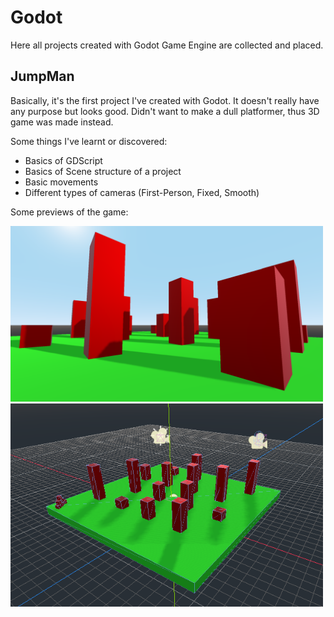 # Godot
Here all projects created with Godot Game Engine are collected and placed.

## JumpMan
Basically, it's the first project I've created with Godot. It doesn't really have any purpose but looks good.
Didn't want to make a dull platformer, thus 3D game was made instead.

Some things I've learnt or discovered:
* Basics of GDScript
* Basics of Scene structure of a project
* Basic movements
* Different types of cameras (First-Person, Fixed, Smooth)

Some previews of the game:

<img src="Previews/firstPreview.png" width="500">
<img src="Previews/secondPreview.png" width="500">
